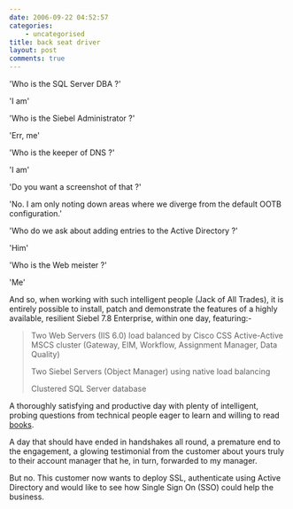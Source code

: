 ```yaml
---
date: 2006-09-22 04:52:57
categories:
    - uncategorised
title: back seat driver
layout: post
comments: true
---
```

'Who is the SQL Server DBA ?'

'I am'

'Who is the Siebel Administrator ?'

'Err, me'

'Who is the keeper of DNS ?'

'I am'

'Do you want a screenshot of that ?'

'No. I am only noting down areas where we diverge from the default OOTB
configuration.'

'Who do we ask about adding entries to the Active Directory ?'

'Him'

'Who is the Web meister ?'

'Me'

And so, when working with such intelligent people (Jack of All Trades),
it is entirely possible to install, patch and demonstrate the features
of a highly available, resilient Siebel 7.8 Enterprise, within one day,
featuring:-

> Two Web Servers (IIS 6.0) load balanced by Cisco CSS
> Active-Active MSCS cluster (Gateway, EIM, Workflow, Assignment
> Manager, Data Quality)
>
> Two Siebel Servers (Object Manager) using native load balancing
>
> Clustered SQL Server database

A thoroughly satisfying and productive day with plenty of intelligent,
probing questions from technical people eager to learn and willing to
read
[books](http://www.nbrightside.com/blog/2006/06/13/helping-people-read-books/).

A day that should have ended in handshakes all round, a premature end to
the engagement, a glowing testimonial from the customer about yours
truly to their account manager that he, in turn, forwarded to my
manager.

But no. This customer now wants to deploy SSL, authenticate using Active
Directory and would like to see how Single Sign On (SSO) could help the
business.
